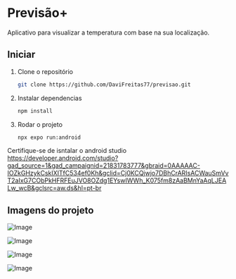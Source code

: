# Previsão+

Aplicativo para visualizar a temperatura com base na sua localização.

## Iniciar

1. Clone o repositório

   ```bash
   git clone https://github.com/DaviFreitas77/previsao.git
   ```

2. Instalar dependencias

   ```bash
   npm install
   ```
2. Rodar o projeto

   ```bash
   npx expo run:android
   ```

Certifique-se de isntalar o android studio https://developer.android.com/studio?gad_source=1&gad_campaignid=21831783777&gbraid=0AAAAAC-IOZkGHzykCskIXITfC534ef0Kh&gclid=Cj0KCQjwjo7DBhCrARIsACWauSmVvT2aIxG7CObPkHFRFEuJVO8OZdg1EYswIWWh_K075fm8zAaBMnYaAqLJEALw_wcB&gclsrc=aw.ds&hl=pt-br


## Imagens do projeto


![Image](https://github.com/user-attachments/assets/47b2ce2f-bb44-4d61-81d5-153f2e30d7b2)

![Image](https://github.com/user-attachments/assets/1aeed87c-75cc-4ee7-b8d1-5b30a4b612ea)

![Image](https://github.com/user-attachments/assets/e05dd822-7798-4e0d-bf46-5e1eddd80018)

![Image](https://github.com/user-attachments/assets/685e0660-be4e-4b63-8e62-cf7e3077e853)
